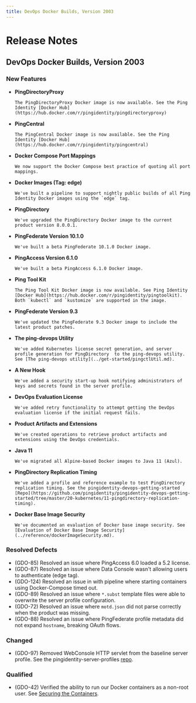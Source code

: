 ```yaml
---
title: DevOps Docker Builds, Version 2003
---
```

# Release Notes

## DevOps Docker Builds, Version 2003

### New Features

- **PingDirectoryProxy**

      The PingDirectoryProxy Docker image is now available. See the Ping Identity [Docker Hub](https://hub.docker.com/r/pingidentity/pingdirectoryproxy)

- **PingCentral**

      The PingCentral Docker image is now available. See the Ping Identity [Docker Hub](https://hub.docker.com/r/pingidentity/pingcentral)

- **Docker Compose Port Mappings**

      We now support the Docker Compose best practice of quoting all port mappings.

- **Docker Images (Tag: edge)**

      We've built a pipeline to support nightly public builds of all Ping Identity Docker images using the `edge` tag.

- **PingDirectory**

      We've upgraded the PingDirectory Docker image to the current product version 8.0.0.1.

- **PingFederate Version 10.1.0**

      We've built a beta PingFederate 10.1.0 Docker image.

- **PingAccess Version 6.1.0**

      We've built a beta PingAccess 6.1.0 Docker image.

- **Ping Tool Kit**

      The Ping Tool Kit Docker image is now available. See Ping Identity [Docker Hub](https://hub.docker.com/r/pingidentity/pingtoolkit). Both `kubectl` and `kustomize` are supported in the image.

- **PingFederate Version 9.3**

      We've updated the PingFederate 9.3 Docker image to include the latest product patches.

- **The ping-devops Utility**

      We've added Kubernetes license secret generation, and server profile generation for PingDirectory  to the ping-devops utility. See [The ping-devops utility](../get-started/pingctlUtil.md).

- **A New Hook**

      We've added a security start-up hook notifying administrators of keys and secrets found in the server profile.

- **DevOps Evaluation License**

      We've added retry functionality to attempt getting the DevOps evaluation license if the initial request fails.

- **Product Artifacts and Extensions**

      We've created operations to retrieve product artifacts and extensions using the DevOps credentials.

- **Java 11**

      We've migrated all Alpine-based Docker images to Java 11 (Azul).

- **PingDirectory Replication Timing**

      We've added a profile and reference example to test PingDirectory replication timing. See the pingidentity-devops-getting-started [Repo](https://github.com/pingidentity/pingidentity-devops-getting-started/tree/master/20-kubernetes/11-pingdirectory-replication-timing).

- **Docker Base Image Security**

      We've documented an evaluation of Docker base image security. See [Evaluation of Docker Base Image Security](../reference/dockerImageSecurity.md).

### Resolved Defects

- (GDO-85) Resolved an issue where PingAccess 6.0 loaded a 5.2 license.
- (GDO-87) Resolved an issue where Data Console wasn't allowing users to authenticate (edge tag).
- (GDO-124) Resolved an issue in with pipeline where starting containers using Docker-Compose timed out.
- (GDO-89) Resolved an issue where `*.subst` template files were able to overwrite the server profile configuration.
- (GDO-72) Resolved an issue where `motd.json` did not parse correctly when the product was missing.
- (GDO-88) Resolved an issue where PingFederate profile metadata did not expand `hostname`, breaking OAuth flows.

### Changed

- (GDO-97) Removed WebConsole HTTP servlet from the baseline server profile. See the pingidentity-server-profiles [repo](https://github.com/pingidentity/pingidentity-server-profiles/tree/master/baseline).

### Qualified

- (GDO-42) Verified the ability to run our Docker containers as a non-root user. See [Securing the Containers](../how-to/secureContainers.md).
